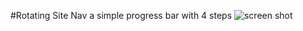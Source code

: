 #Rotating Site Nav
a simple progress bar with 4 steps
![screen shot](https://github.com/Ashley-King/rotating-site-nav/blob/deploy/images/final-image.png?raw=true)